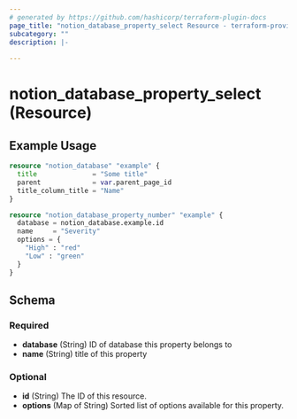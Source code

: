```yaml
---
# generated by https://github.com/hashicorp/terraform-plugin-docs
page_title: "notion_database_property_select Resource - terraform-provider-notion"
subcategory: ""
description: |-
  
---
```


# notion_database_property_select (Resource)



## Example Usage

```terraform
resource "notion_database" "example" {
  title              = "Some title"
  parent             = var.parent_page_id
  title_column_title = "Name"
}

resource "notion_database_property_number" "example" {
  database = notion_database.example.id
  name     = "Severity"
  options = {
    "High" : "red"
    "Low" : "green"
  }
}
```

<!-- schema generated by tfplugindocs -->
## Schema

### Required

- **database** (String) ID of database this property belongs to
- **name** (String) title of this property

### Optional

- **id** (String) The ID of this resource.
- **options** (Map of String) Sorted list of options available for this property.


